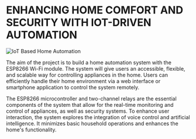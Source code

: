 # ENHANCING HOME COMFORT AND SECURITY WITH IOT-DRIVEN AUTOMATION

![IoT Based Home Automation](https://github.com/user-attachments/assets/8f390e38-28ae-4ddf-8f2a-6c42b4d7fea1)

The aim of the project is to build a home automation system with the ESP8266 Wi-Fi module. The system will give users an accessible, flexible, and scalable way for controlling appliances in the home. Users can efficiently handle their home environment via a web interface or smartphone application to control the system remotely.

The ESP8266 microcontroller and two-channel relays are the essential components of the system that allow for the real-time monitoring and control of appliances, as well as security systems. To enhance user interaction, the system explores the integration of voice control and artificial intelligence. It minimizes basic household operations and enhances the home's functionality.
